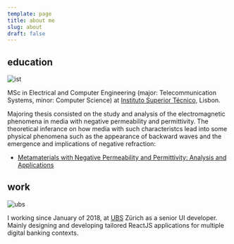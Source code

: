 ```yaml
---
template: page
title: about me
slug: about
draft: false
---
```

## education

![ist](/media/ist.jpg)

MSc in Electrical and Computer Engineering (major: Telecommunication Systems, minor: Computer Science) at [Instituto Superior Técnico](https://tecnico.ulisboa.pt/en/), Lisbon.

Majoring thesis consisted on the study and analysis of the electromagnetic phenomena in media with negative permeability and permittivity. The theoretical inferance on how media with such characteristcs lead into some physical phenomena such as the appearance of backward waves and the emergence and implications of negative refraction: 

* [Metamaterials with Negative Permeability and Permittivity: Analysis and Applications](https://dspace.ist.utl.pt/bitstream/2295/792766/1/dissertacao.pdf)

## work

![ubs](/media/ubs.png)

I working since January of 2018, at [UBS](https://www.ubs.com) Zürich as a senior UI developer. Mainly designing and developing tailored ReactJS applications for multiple digital banking contexts.
